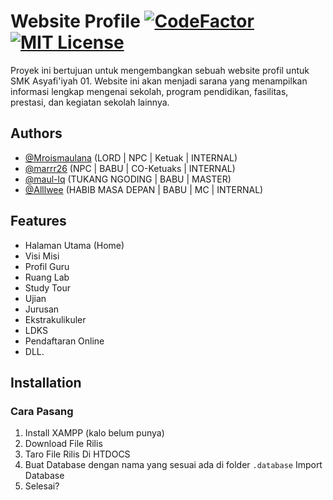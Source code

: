 
# Website Profile [![CodeFactor](https://www.codefactor.io/repository/github/mroismaulana/websiteprofile/badge)](https://www.codefactor.io/repository/github/mroismaulana/websiteprofile) [![MIT License](https://img.shields.io/badge/License-MIT-green.svg)](https://choosealicense.com/licenses/mit/)

Proyek ini bertujuan untuk mengembangkan sebuah website profil untuk SMK Asyafi'iyah 01. Website ini akan menjadi sarana yang menampilkan informasi lengkap mengenai sekolah, program pendidikan, fasilitas, prestasi, dan kegiatan sekolah lainnya.


## Authors

- [@Mroismaulana](https://github.com/Mroismaulana) (LORD | NPC | Ketuak | INTERNAL)
- [@marrr26](https://github.com/marrr26) (NPC | BABU | CO-Ketuaks | INTERNAL)
- [@maul-lq](https://github.com/maul-lq) (TUKANG NGODING | BABU | MASTER)
- [@Alllwee](https://github.com/Alllwee) (HABIB MASA DEPAN | BABU | MC | INTERNAL)

## Features

- Halaman Utama (Home)
- Visi Misi
- Profil Guru
- Ruang Lab
- Study Tour
- Ujian
- Jurusan
- Ekstrakulikuler
- LDKS
- Pendaftaran Online
- DLL.

## Installation

### Cara Pasang
1. Install XAMPP (kalo belum punya)
2. Download File Rilis
3. Taro File Rilis Di HTDOCS
4. Buat Database dengan nama yang sesuai ada di folder `.database` Import Database
5. Selesai?
